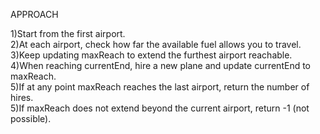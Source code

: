 APPROACH

1)Start from the first airport. <br>
2)At each airport, check how far the available fuel allows you to travel.<br>
3)Keep updating maxReach to extend the furthest airport reachable.<br>
4)When reaching currentEnd, hire a new plane and update currentEnd to maxReach.<br>
5)If at any point maxReach reaches the last airport, return the number of hires.<br>
5)If maxReach does not extend beyond the current airport, return -1 (not possible).<br>